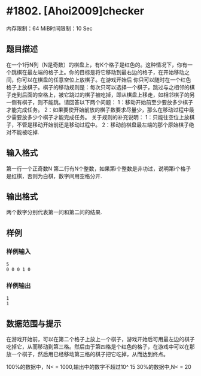 # #1802. [Ahoi2009]checker

内存限制：64 MiB时间限制：10 Sec

## 题目描述

在一个1行N列（N是奇数）的棋盘上，有K个格子是红色的。这种情况下，你有一个跳棋在最左端的格子上。你的目标是将它移动到最右边的格子，在开始移动之间，你可以在棋盘的任意空位上放棋子。在游戏开始后
你只可以随时在一个红色格子上放棋子。棋子的移动规则是：每次只可以选择一个棋子，跳过与之相邻的棋子走到后面的空格上，被它跳过的棋子被吃掉，即从棋盘上移走，如相邻棋子的另一侧有棋子，则不能跳。请回答以下两个问题：
1：移动开始前至少要放多少棋子才能完成任务。
2：如果要使开始前放的棋子数要求尽量少，那么在移动过程中最少需要放多少个棋子才能完成任务。
关于规则的补充说明：
1：只能往空位上放棋子，不管是移动开始前还是移动过程中。
2：移动前棋盘最左端的那个原始棋子绝对不能被吃掉.


## 输入格式

第一行一个正奇数N
第二行有N个整数，如果第i个整数是非功过，说明第i个格子是红棋，否则为白棋，数字间用空格分开.

## 输出格式

两个数字分别代表第一问和第二问的结果.

## 样例

### 样例输入

    
    5
    0 0 0 1 0
    
    

### 样例输出

    
    1 
    1
    
    

## 数据范围与提示

在游戏开始前，可以在第二个格子上放上一个棋子，游戏开始后可用最左边的棋子吃掉它，从而移动到第三格。然后由于第四格是个红色的格子，在游戏中可以在那放一个棋子，然后用已经移动第三格的棋子把它吃掉，从而达到终点。

100%的数据中，N< = 1000,输出中的数字不超过10^ 15
30%的数据中,N< = 20
